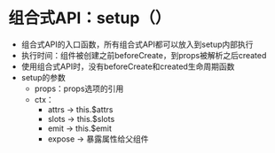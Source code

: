 # 组合式API：setup（）
- 组合式API的入口函数，所有组合式API都可以放入到setup内部执行
- 执行时间：组件被创建之前beforeCreate，到props被解析之后created
- 使用组合式API时，没有beforeCreate和created生命周期函数
- setup的参数
  - props：props选项的引用
  - ctx：
    - attrs -> this.$attrs
    - slots -> this.$slots
    - emit -> this.$emit
    - expose -> 暴露属性给父组件
